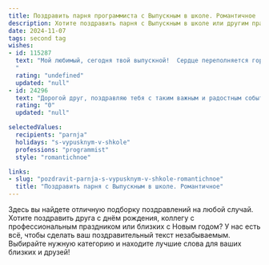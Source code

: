 ```yaml
---
title: Поздравить парня программиста с Выпускным в школе. Романтичное
description: Хотите поздравить парня с Выпускным в школе или другим праздником? Наш ИИ создаст незабываемое поздравление, а вы обязательно выделитесь среди других.  
date: 2024-11-07
tags: second tag
wishes:
- id: 115287
  text: "Мой любимый, сегодня твой выпускной!  Сердце переполняется гордостью за тебя, за твой ум, за твои невероятные способности к программированию, которые ты так талантливо развил.  Этот день – начало твоей новой, яркой жизни, наполненной  интересными проектами и безграничными возможностями.  Пусть твой путь будет полон вдохновения, а звезды программирования всегда светят тебе. Я люблю тебя, и всегда буду рядом, поддерживая тебя во всех начинаниях.  С праздником, мой будущий гений!
  "
  rating: "undefined"
  updated: "null"
- id: 24296
  text: "Дорогой друг, поздравляю тебя с таким важным и радостным событием – выпускным в школе! Пусть этот день станет началом твоей захватывающей карьеры программиста, где ты сможешь воплотить в жизнь все свои самые смелые идеи и мечты. Желаю тебе не только профессиональных успехов, но и чтобы каждый день приносил тепло в твою душу и вдохновение для новых свершений. Пусть твоя жизнь будет наполнена любовью, радостью и гармонией. Счастливого пути!"
  rating: "0"
  updated: "null"

selectedValues:
  recipients: "parnja"
  holidays: "s-vypusknym-v-shkole"
  professions: "programmist"
  style: "romantichnoe"

links:
- slug: "pozdravit-parnja-s-vypusknym-v-shkole-romantichnoe"
  title: "Поздравить парня с Выпускным в школе. Романтичное"
---
```


Здесь вы найдете отличную подборку поздравлений на любой случай. 
Хотите поздравить друга с днём рождения, коллегу с профессиональным праздником или близких с Новым годом? У нас есть всё, чтобы сделать ваш поздравительный текст незабываемым. Выбирайте нужную категорию и находите лучшие слова для ваших близких и друзей!
